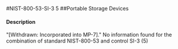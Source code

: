 #NIST-800-53-SI-3 5
##Portable Storage Devices
#### Description
"[Withdrawn: Incorporated into MP-7]."
No information found for the combination of standard NIST-800-53 and control SI-3 (5)
